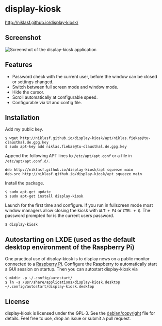 display-kiosk
=============
http://niklasf.github.io/display-kiosk/

Screenshot
----------
![Screenshot of the display-kiosk application](http://niklasf.github.io/display-kiosk/screenshot.png)

Features
--------

 - Password check with the current user, before the window can be closed or
   settings changed.
 - Switch between full screen mode and window mode.
 - Hide the cursor.
 - Scroll automatically at configurable speed.
 - Configurable via UI and config file.

Installation
------------
Add my public key.

```
$ wget http://niklasf.github.io/display-kiosk/apt/niklas.fiekas@tu-clausthal.de.gpg.key
$ sudo apt-key add niklas.fiekas@tu-clausthal.de.gpg.key
```

Append the following APT lines to `/etc/apt/apt.conf` or a file in
`/etc/apt/apt.conf.d/`.

```
deb http://niklasf.github.io/display-kiosk/apt squeeze main
deb-src http://niklasf.github.io/display-kiosk/apt squeeze main
```

Install the package.

```
$ sudo apt-get update
$ sudo apt-get install display-kiosk
```

Launch for the first time and configure. If you run in fullscreen mode most
window managers allow closing the kiosk with `ALT + F4` or `CTRL + Q`. The
password prompted for is the current users password.

```
$ display-kiosk
```

Autostarting on LXDE (used as the default desktop environment of the Raspberry Pi)
----------------------------------------------------------------------------------
One practical use of display-kiosk is to display news on a public monitor
connected to a [Raspberry Pi](http://www.raspberrypi.org/). Configure the
Raspberry to automatically start a GUI session on startup. Then you can
autostart display-kiosk via

```
$ mkdir -p ~/.config/autostart/
$ ln -s /usr/share/applications/display-kiosk.desktop ~/.config/autostart/display-kiosk.desktop
```

License
-------
display-kiosk is licensed under the GPL-3. See the
[debian/copyright](/debian/copyright) file for details. Feel free to use, drop
an issue or submit a pull request.

